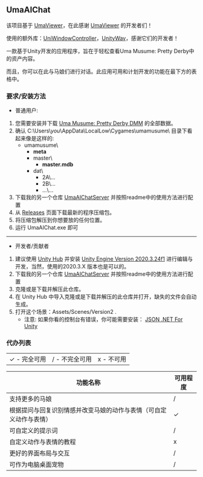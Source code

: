 UmaAIChat
---

该项目基于 [UmaViewer](https://github.com/katboi01/UmaViewer)，在此感谢 [UmaViewer](https://github.com/katboi01/UmaViewer) 的开发者们！

使用的额外库：[UniWindowController](https://github.com/kirurobo/UniWindowController)，[UnityWav](https://github.com/deadlyfingers/UnityWav)，感谢它们的开发者！

一款基于Unity开发的应用程序，旨在于轻松查看Uma Musume: Pretty Derby中的资产内容。

而且，你可以在此与马娘们进行对话。此应用可用和计划开发的功能在最下方的表格中。

### 要求/安装方法
- 普通用户:
1. 您需要安装并下载 [Uma Musume: Pretty Derby DMM](https://dmg.umamusume.jp/)  的全部数据。
1. 确认 C:\\Users\\*you*\AppData\LocalLow\Cygames\umamusume\ 目录下看起来像是这样的:
   * umamusume\
     * **meta**
     * master\
       * **master.mdb**
     * dat\
       - 2A\\...
       - 2B\\...
       - ...\\...
1. 下载我的另一个仓库 [UmaAIChatServer](https://github.com/KLXLjun/UmaAIChatServer) 并按照readme中的使用方法进行配置
1. 从 [Releases](https://github.com/KLXLjun/UmaAIChat/releases) 页面下载最新的程序压缩包。
1. 将压缩包解压到你想要放的任何位置。
1. 运行 UmaAIChat.exe 即可

------------

- 开发者/贡献者
1. 建议使用 [Unity Hub](https://unity3d.com/get-unity/download) 并安装 [Unity Engine Version 2020.3.24f1](unityhub://2022.3.24f1/334eb2a0b267) 进行编辑与开发，当然，使用的2020.3.X 版本也是可以的。
1. 下载我的另一个仓库 [UmaAIChatServer](https://github.com/KLXLjun/UmaAIChatServer) 并按照readme中的使用方法进行配置
1. 克隆或是下载并解压此仓库。
1. 在 Unity Hub 中导入克隆或是下载并解压的此仓库并打开，缺失的文件会自动生成。
1. 打开这个场景：Assets/Scenes/Version2 .
   - 注意: 如果你看的控制台有错误，你可能需要安装： [JSON .NET For Unity](https://assetstore.unity.com/packages/tools/input-management/json-net-for-unity-11347) 

### 代办列表

||||
| ------------ | ------------ | ------------ |
| ✓ - 完全可用 | / - 不完全可用 | x - 不可用 |

|功能名称|可用程度|
| ------------ | ------------ |
| 支持更多的马娘 | /  |
| 根据提问与回复识别情感并改变马娘的动作与表情（可自定义动作与表情） | ✓  |
| 可自定义的提示词 | / |
| 自定义动作与表情的教程 | x |
| 更好的界面布局与交互 | / |
| 可作为电脑桌面宠物 | / |
